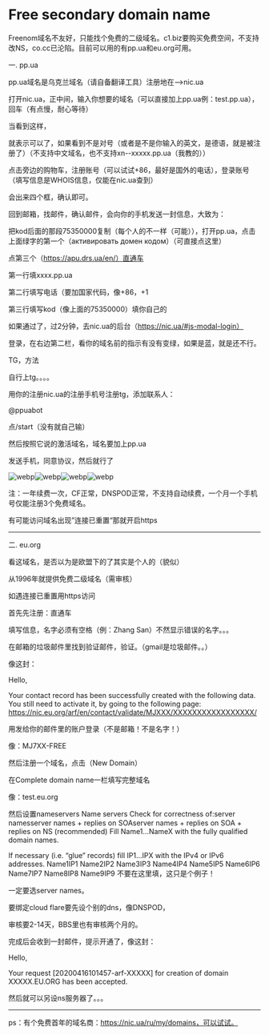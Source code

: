 # Free secondary domain name


Freenom域名不友好，只能找个免费的二级域名。c1.biz要购买免费空间，不支持改NS，co.cc已沦陷。目前可以用的有pp.ua和eu.org可用。

一. pp.ua

pp.ua域名是乌克兰域名（请自备翻译工具）注册地在——>nic.ua

打开nic.ua，正中间，输入你想要的域名（可以直接加上pp.ua例：test.pp.ua），回车（有点慢，耐心等待）

当看到这样，

就表示可以了，如果看到不是对号（或者是不是你输入的英文，是德语，就是被注册了）（不支持中文域名，也不支持xn--xxxxx.pp.ua（我教的））

点击旁边的购物车，注册账号（可以试试+86，最好是国外的电话），登录账号（填写信息是WHOIS信息，仅能在nic.ua查到）

会出来四个框，确认即可。

回到邮箱，找邮件，确认邮件，会向你的手机发送一封信息，大致为：

把kod后面的那段75350000复制（每个人的不一样（可能）），打开pp.ua，点击上面绿字的第一个（активировать домен кодом）（可直接点这里）

点第三个（https://apu.drs.ua/en/）直通车

第一行填xxxx.pp.ua

第二行填写电话（要加国家代码，像+86，+1

第三行填写kod（像上面的75350000）填你自己的

如果通过了，过2分钟，去nic.ua的后台（https://nic.ua/#js-modal-login）

登录，在右边第二栏，看你的域名前的指示有没有变绿，如果是蓝，就是还不行。

TG，方法

自行上tg。。。。

用你的注册nic.ua的注册手机号注册tg，添加联系人：

@ppuabot

点/start（没有就自己输）

然后按照它说的激活域名，域名要加上pp.ua

发送手机，同意协议，然后就行了

![webp](https://cdn.jsdelivr.net/gh/majianyu2007/majianyu2007.github.io@master/28362c5c3c15be0e16038bf0397ad51fd064a468_2570.jpg.webp)![webp](https://cdn.jsdelivr.net/gh/majianyu2007/majianyu2007.github.io@master/0546859329ceb129869ccf1f7b70852117d7e63e_2570.jpg.webp)![webp](https://cdn.jsdelivr.net/gh/majianyu2007/majianyu2007.github.io@master/e0a24bf767d891006b22a843f6da242a3bb7f649_2570.jpg.webp)![webp](https://cdn.jsdelivr.net/gh/majianyu2007/majianyu2007.github.io@master/7ac58af942a15ff5f27633d62ed3d1750ae958ba_2570.jpg.webp)




注：一年续费一次，CF正常，DNSPOD正常，不支持自动续费，一个月一个手机号仅能注册3个免费域名。

有可能访问域名出现”连接已重置“那就开启https

---

二. eu.org

看这域名，是否以为是欧盟下的了其实是个人的（貌似）

从1996年就提供免费二级域名（需审核）

如遇连接已重置用https访问

首先先注册：直通车

填写信息，名字必须有空格（例：Zhang San）不然显示错误的名字。。。

在邮箱的垃圾邮件里找到验证邮件，验证。（gmail是垃圾邮件。。）

像这封：

Hello,

Your contact record has been successfully created with the following data. You still need to activate it, by going to the following page: https://nic.eu.org/arf/en/contact/validate/MJXXX/XXXXXXXXXXXXXXXXX/

用发给你的邮件里的账户登录（不是邮箱！不是名字！）

像：MJ7XX-FREE

然后注册一个域名，点击（New Domain）

在Complete domain name一栏填写完整域名

像：test.eu.org

然后设置nameservers Name servers Check for correctness of:server namesserver names + replies on SOAserver names + replies on SOA + replies on NS (recommended) Fill Name1…NameX with the fully qualified domain names.

If necessary (i.e. “glue” records) fill IP1…IPX with the IPv4 or IPv6 addresses. Name1IP1 Name2IP2 Name3IP3 Name4IP4 Name5IP5 Name6IP6 Name7IP7 Name8IP8 Name9IP9 不要在这里填，这只是个例子！

一定要选server names。

要绑定cloud flare要先设个别的dns，像DNSPOD，

审核要2-14天，BBS里也有审核两个月的。

完成后会收到一封邮件，提示开通了，像这封：

Hello,

Your request [20200416101457-arf-XXXXX] for creation of domain XXXXX.EU.ORG has been accepted.

然后就可以另设ns服务器了。。。

---

ps：有个免费首年的域名商：https://nic.ua/ru/my/domains，可以试试。
